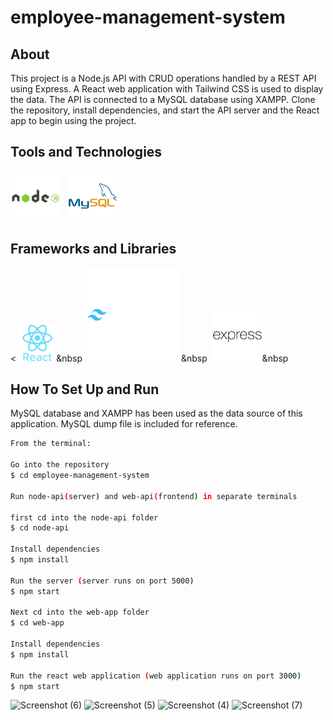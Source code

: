 # employee-management-system

## About
This project is a Node.js API with CRUD operations handled by a REST API using Express. A React web application with Tailwind CSS is used to display the data. The API is connected to a MySQL database using XAMPP. Clone the repository, install dependencies, and start the API server and the React app to begin using the project. 

## Tools and Technologies
<div>
  <img src="https://github.com/devicons/devicon/blob/master/icons/nodejs/nodejs-original-wordmark.svg" title="NodeJS" alt="NodeJS" width="80" height="80"/>&nbsp&nbsp;
  <img src="https://github.com/devicons/devicon/blob/master/icons/mysql/mysql-original-wordmark.svg" title="MySQL"  alt="MySQL" width="80" height="80"/>&nbsp&nbsp;
  
 
## Frameworks and Libraries
<
<img src="https://github.com/devicons/devicon/blob/master/icons/react/react-original-wordmark.svg" title="React" alt="React" width="60" height="60"/>&nbsp&nbsp;
<img src="https://github.com/devicons/devicon/blob/master/icons/tailwindcss/tailwindcss-original-wordmark.svg" title="Tailwindcss" alt="Tailwindcss" width="150" height="150"/>&nbsp&nbsp;
<img src="https://github.com/devicons/devicon/blob/master/icons/express/express-original-wordmark.svg" title="Express" alt="Express" width="80" height="80"/>&nbsp&nbsp;
  </div>

## How To Set Up and Run

MySQL database and XAMPP has been used as the data source of this application. MySQL dump file is included for reference.

```bash
From the terminal: 

Go into the repository
$ cd employee-management-system

Run node-api(server) and web-api(frontend) in separate terminals

first cd into the node-api folder
$ cd node-api

Install dependencies
$ npm install

Run the server (server runs on port 5000)
$ npm start

Next cd into the web-app folder
$ cd web-app

Install dependencies
$ npm install

Run the react web application (web application runs on port 3000)
$ npm start
```

![Screenshot (6)](https://github.com/SamadheeSamarasinghe/employee-management-system/assets/88893697/18a131b4-2b60-4a8c-8b1f-211e670e88ef)
![Screenshot (5)](https://github.com/SamadheeSamarasinghe/employee-management-system/assets/88893697/d4abfa76-9345-48ed-bb88-29ff151db0e0)
![Screenshot (4)](https://github.com/SamadheeSamarasinghe/employee-management-system/assets/88893697/1902c5e5-efc5-43fa-915b-3f5a801ae045)
![Screenshot (7)](https://github.com/SamadheeSamarasinghe/employee-management-system/assets/88893697/35dd7fec-0913-424a-94ee-490975e7fb91)

